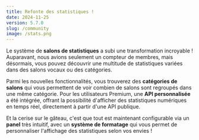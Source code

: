```yaml
---
title: Refonte des statistiques !
date: 2024-11-25
version: 5.7.0
slug: /community
image: /stats.png
---
```


Le système de **salons de statistiques** a subi une transformation incroyable ! Auparavant, nous avions seulement un compteur de membres, mais désormais, vous pouvez découvrir une multitude de statistiques variées dans des salons vocaux ou des catégories.

Parmi les nouvelles fonctionnalités, vous trouverez des **catégories de salons** qui vous permettent de voir combien de salons sont regroupés dans une même catégorie. Pour les utilisateurs Premium, une **API personnalisée** a été intégrée, offrant la possibilité d'afficher des statistiques numériques en temps réel, directement à partir d'une API publique.

Et la cerise sur le gâteau, c'est que tout est maintenant configurable via un **panel** très intuitif, avec un **système de formatage** qui vous permet de personnaliser l'affichage des statistiques selon vos envies !
